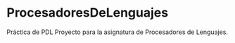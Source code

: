 # ProcesadoresDeLenguajes
Práctica de PDL
Proyecto para la asignatura de Procesadores de Lenguajes.
